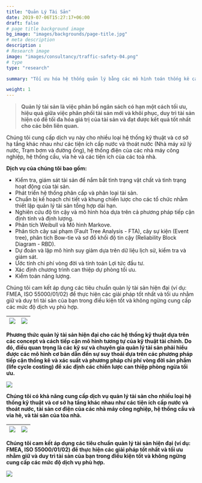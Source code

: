 ```yaml
---
title: "Quản Lý Tài Sản"
date: 2019-07-06T15:27:17+06:00
draft: false
# page title background image
bg_image: "images/backgrounds/page-title.jpg"
# meta description
description : 
# Research image
image: "images/consultancy/traffic-safety-04.png"
# type
type: "research"

summary: "Tối ưu hóa hệ thống quản lý bằng các mô hình toán thống kê cao cấp, giúp chủ đầu tư tiết kiệm chi phí vận hành."

weight: 1
---
```



> **Quản lý tài sản là việc phân bổ ngân sách có hạn một cách tối ưu, hiệu quả giữa việc phân phối tài sản mới và khôi phục, duy trì tài sản hiện có để tối đa hóa giá trị của tài sản và đạt được kết quả tốt nhất cho các bên liên quan.**

Chúng tôi cung cấp dịch vụ này cho nhiều loại hệ thống kỹ thuật và cơ sở hạ tầng khác nhau như các tiện ích cấp nước và thoát nước (Nhà máy xử lý nước, Trạm bơm và đường ống), hệ thống điện của các nhà máy công nghiệp, hệ thống cầu, vỉa hè và các tiện ích của các toà nhà.

**Dịch vụ của chúng tôi bao gồm:**
- Kiểm tra, giám sát tài sản để nắm bắt tình trạng vật chất và tình trạng hoạt động của tài sản.
- Phát triển hệ thống phân cấp và phân loại tài sản.
- Chuẩn bị kế hoạch chi tiết và khung chiến lược cho các tổ chức nhằm thiết lập quản lý tài sản tổng hợp dài hạn.
- Nghiên cứu độ tin cậy và mô hình hóa dựa trên cả phương pháp tiếp cận định tính và định lượng.
- Phân tích Weibull và Mô hình Markove.
- Phân tích cây sai phạm (Fault Tree Analysis - FTA), cây sự kiện (Event tree), phân tích Bow-tie và sơ đồ khối độ tin cậy (Reliability Block Diagram - RBD).
- Dự đoán và lập mô hình suy giảm dựa trên dữ liệu lịch sử, kiểm tra và giám sát.
- Ước tính chi phí vòng đời và tính toán Lợi tức đầu tư.
- Xác định chương trình can thiệp dự phòng tối ưu. 
- Kiểm toán năng lượng.

Chúng tôi cam kết áp dụng các tiêu chuẩn quản lý tài sản hiện đại (ví dụ: FMEA, ISO 55000/01/02) để thực hiện các giải pháp tốt nhất và tối ưu nhằm giữ và duy trì tài sản của bạn trong điều kiện tốt và không ngừng cung cấp các mức độ dịch vụ phù hợp. 


| ![](/images/consultancy/iso55000.png)|![](/images/consultancy/iam_pomplus.jpg)
|:---:|:---:|

**Phương thức quản lý tài sản hiện đại cho các hệ thống kỹ thuật dựa trên các concept và cách tiếp cận mô hình tương tự của kỹ thuật tài chính. Do đó, điều quan trọng là các kỹ sư và chuyên gia quản lý tài sản phải hiểu được các mô hình cơ bản dẫn đến sự suy thoái dựa trên các phương pháp tiếp cận thống kê và xác suất và phương pháp chi phí vòng đời sản phẩm (life cycle costing) để xác định các chiến lược can thiệp phòng ngừa tối ưu.**

![](/images/consultancy/weibullplot.png)

**Chúng tôi có khả năng cung cấp dịch vụ quản lý tài sản cho nhiều loại hệ thống kỹ thuật và cơ sở hạ tầng khác nhau như các tiện ích cấp nước và thoát nước, tài sản cơ điện của các nhà máy công nghiệp, hệ thống cầu và vỉa hè, và tài sản của tòa nhà.**

| ![](/images/consultancy/cs.jpg)|![](/images/consultancy/05-FMEA.jpg)
|:---:|:---:|


**Chúng tôi cam kết áp dụng các tiêu chuẩn quản lý tài sản hiện đại (ví dụ: FMEA, ISO 55000/01/02) để thực hiện các giải pháp tốt nhất và tối ưu nhằm giữ và duy trì tài sản của bạn trong điều kiện tốt và không ngừng cung cấp các mức độ dịch vụ phù hợp.**

![](/images/fta02.png)
